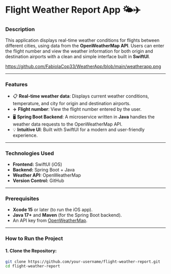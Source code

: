 # **Flight Weather Report App 🌤✈️**

### Description  
This application displays real-time weather conditions for flights between different cities, using data from the **OpenWeatherMap API**. Users can enter the flight number and view the weather information for both origin and destination airports with a clean and simple interface built in **SwiftUI**.

https://github.com/FabiolaCop33/WeatherApp/blob/main/weatherapp.png

---

### **Features**  
- 📋 **Real-time weather data**: Displays current weather conditions, temperature, and city for origin and destination airports.  
- ✈️ **Flight number**: View the flight number entered by the user.  
- 🖥 **Spring Boot Backend**: A microservice written in **Java** handles the weather data requests to the OpenWeatherMap API.  
- 💡 **Intuitive UI**: Built with SwiftUI for a modern and user-friendly experience.

---

### **Technologies Used**  
- **Frontend:** SwiftUI (iOS)  
- **Backend:** Spring Boot + Java  
- **Weather API:** OpenWeatherMap  
- **Version Control:** GitHub  

---

### **Prerequisites**  
- **Xcode 15** or later (to run the iOS app).  
- **Java 17+** and **Maven** (for the Spring Boot backend).  
- An API key from [OpenWeatherMap](https://openweathermap.org/).  

---

### **How to Run the Project**

#### 1. Clone the Repository:  
```bash
git clone https://github.com/your-username/flight-weather-report.git
cd flight-weather-report
